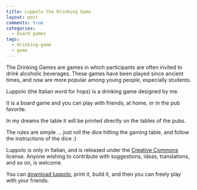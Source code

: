 ```yaml
---
title: Luppolo the Drinking Game
layout: post
comments: true
categories:
  - board games
tags:
  - drinking-game
  - game
---
```

The Drinking Games are games in which participants are often invited to drink alcoholic beverages. These games have been played since ancient times, and now are more popular among young people, especially students.

Luppolo (the Italian word for hops) is a drinking game designed by me.

<!--more-->



It is a board game and you can play with friends, at home, or in the pub favorite.

In my dreams the table it will be printed directly on the tables of the pubs.

The rules are simple &#8230; just roll the dice hitting the gaming table, and follow the instructions of the dice :)

Luppolo is only in Italian, and is released under the [Creative Commons](http://creativecommons.org/licenses/by-nc-nd/2.5/legalcode) license. Anyone wishing to contribute with suggestions, ideas, translations, and so on, is welcome.

You can [download luppolo](/downloads/luppolo.pdf), print it, build it, and then you can freely play with your friends.
